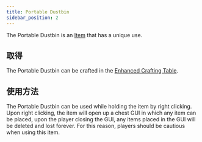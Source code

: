 ```yaml
---
title: Portable Dustbin
sidebar_position: 2
---
```


The Portable Dustbin is an [Item](/docs/Slimefun/Items) that has a unique use.

## 取得

The Portable Dustbin can be crafted in the [Enhanced Crafting Table](Enhanced-Crafting-Table).

## 使用方法

The Portable Dustbin can be used while holding the item by right clicking. Upon right clicking, the item will open up a chest GUI in which any item can be placed, upon the player closing the GUI, any items placed in the GUI will be deleted and lost forever. For this reason, players should be cautious when using this item.
